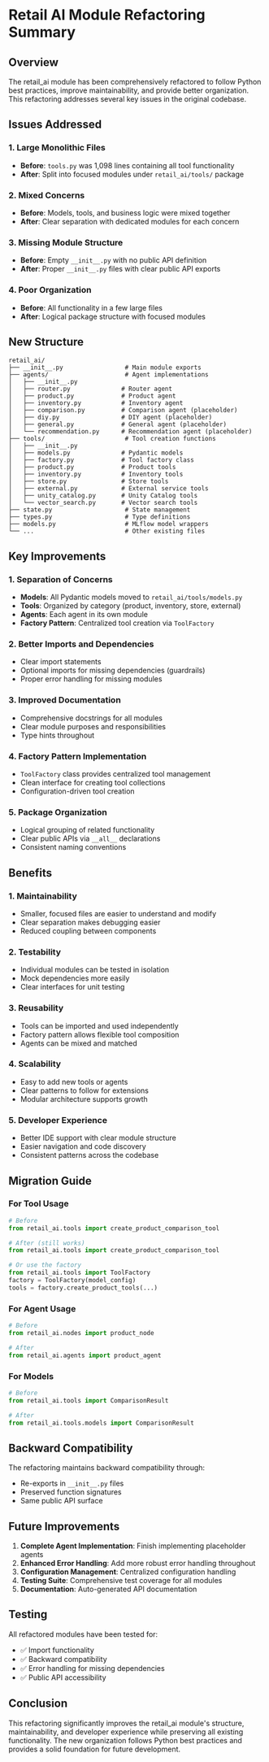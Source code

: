 # Retail AI Module Refactoring Summary

## Overview

The retail_ai module has been comprehensively refactored to follow Python best practices, improve maintainability, and provide better organization. This refactoring addresses several key issues in the original codebase.

## Issues Addressed

### 1. **Large Monolithic Files**
- **Before**: `tools.py` was 1,098 lines containing all tool functionality
- **After**: Split into focused modules under `retail_ai/tools/` package

### 2. **Mixed Concerns**
- **Before**: Models, tools, and business logic were mixed together
- **After**: Clear separation with dedicated modules for each concern

### 3. **Missing Module Structure**
- **Before**: Empty `__init__.py` with no public API definition
- **After**: Proper `__init__.py` files with clear public API exports

### 4. **Poor Organization**
- **Before**: All functionality in a few large files
- **After**: Logical package structure with focused modules

## New Structure

```
retail_ai/
├── __init__.py                 # Main module exports
├── agents/                     # Agent implementations
│   ├── __init__.py
│   ├── router.py              # Router agent
│   ├── product.py             # Product agent
│   ├── inventory.py           # Inventory agent
│   ├── comparison.py          # Comparison agent (placeholder)
│   ├── diy.py                 # DIY agent (placeholder)
│   ├── general.py             # General agent (placeholder)
│   └── recommendation.py      # Recommendation agent (placeholder)
├── tools/                      # Tool creation functions
│   ├── __init__.py
│   ├── models.py              # Pydantic models
│   ├── factory.py             # Tool factory class
│   ├── product.py             # Product tools
│   ├── inventory.py           # Inventory tools
│   ├── store.py               # Store tools
│   ├── external.py            # External service tools
│   ├── unity_catalog.py       # Unity Catalog tools
│   └── vector_search.py       # Vector search tools
├── state.py                    # State management
├── types.py                    # Type definitions
├── models.py                   # MLflow model wrappers
└── ...                         # Other existing files
```

## Key Improvements

### 1. **Separation of Concerns**
- **Models**: All Pydantic models moved to `retail_ai/tools/models.py`
- **Tools**: Organized by category (product, inventory, store, external)
- **Agents**: Each agent in its own module
- **Factory Pattern**: Centralized tool creation via `ToolFactory`

### 2. **Better Imports and Dependencies**
- Clear import statements
- Optional imports for missing dependencies (guardrails)
- Proper error handling for missing modules

### 3. **Improved Documentation**
- Comprehensive docstrings for all modules
- Clear module purposes and responsibilities
- Type hints throughout

### 4. **Factory Pattern Implementation**
- `ToolFactory` class provides centralized tool management
- Clean interface for creating tool collections
- Configuration-driven tool creation

### 5. **Package Organization**
- Logical grouping of related functionality
- Clear public APIs via `__all__` declarations
- Consistent naming conventions

## Benefits

### 1. **Maintainability**
- Smaller, focused files are easier to understand and modify
- Clear separation makes debugging easier
- Reduced coupling between components

### 2. **Testability**
- Individual modules can be tested in isolation
- Mock dependencies more easily
- Clear interfaces for unit testing

### 3. **Reusability**
- Tools can be imported and used independently
- Factory pattern allows flexible tool composition
- Agents can be mixed and matched

### 4. **Scalability**
- Easy to add new tools or agents
- Clear patterns to follow for extensions
- Modular architecture supports growth

### 5. **Developer Experience**
- Better IDE support with clear module structure
- Easier navigation and code discovery
- Consistent patterns across the codebase

## Migration Guide

### For Tool Usage
```python
# Before
from retail_ai.tools import create_product_comparison_tool

# After (still works)
from retail_ai.tools import create_product_comparison_tool

# Or use the factory
from retail_ai.tools import ToolFactory
factory = ToolFactory(model_config)
tools = factory.create_product_tools(...)
```

### For Agent Usage
```python
# Before
from retail_ai.nodes import product_node

# After
from retail_ai.agents import product_agent
```

### For Models
```python
# Before
from retail_ai.tools import ComparisonResult

# After
from retail_ai.tools.models import ComparisonResult
```

## Backward Compatibility

The refactoring maintains backward compatibility through:
- Re-exports in `__init__.py` files
- Preserved function signatures
- Same public API surface

## Future Improvements

1. **Complete Agent Implementation**: Finish implementing placeholder agents
2. **Enhanced Error Handling**: Add more robust error handling throughout
3. **Configuration Management**: Centralized configuration handling
4. **Testing Suite**: Comprehensive test coverage for all modules
5. **Documentation**: Auto-generated API documentation

## Testing

All refactored modules have been tested for:
- ✅ Import functionality
- ✅ Backward compatibility
- ✅ Error handling for missing dependencies
- ✅ Public API accessibility

## Conclusion

This refactoring significantly improves the retail_ai module's structure, maintainability, and developer experience while preserving all existing functionality. The new organization follows Python best practices and provides a solid foundation for future development. 